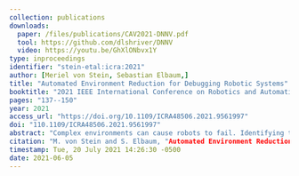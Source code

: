 ```yaml
---
collection: publications
downloads:
  paper: /files/publications/CAV2021-DNNV.pdf
  tool: https://github.com/dlshriver/DNNV
  video: https://youtu.be/GhXlONbvx1Y
type: inproceedings
identifier: "stein-etal:icra:2021"
author: [Meriel von Stein, Sebastian Elbaum,]
title: "Automated Environment Reduction for Debugging Robotic Systems"
booktitle: "2021 IEEE International Conference on Robotics and Automation (ICRA)"
pages: "137--150"
year: 2021
access_url: "https://doi.org/10.1109/ICRA48506.2021.9561997"
doi: "110.1109/ICRA48506.2021.9561997"
abstract: "Complex environments can cause robots to fail. Identifying the key elements of the environment associated with such failures is critical for faster fault isolation and, ultimately, debugging those failures. In this work we present the first automated approach for reducing the environment in which a robot failed. Similar to software debugging techniques, our approach systematically performs a partition of the environment space causing a failure, executes the robot in each partition containing a reduced environment, and further partitions reduced environments that still lead to a failure. The technique is novel in the spatial-temporal partition strategies it employs, and in how it manages the potential different robot behaviors occurring under the same environments. Our study of a ground robot on three failure scenarios finds that environment reductions of over 95% are achievable within a 2-hour window."
citation: "M. von Stein and S. Elbaum, "Automated Environment Reduction for Debugging Robotic Systems," 2021 IEEE International Conference on Robotics and Automation (ICRA), 2021, pp. 3985-3991, doi: 10.1109/ICRA48506.2021.9561997."
timestamp: Tue, 20 July 2021 14:26:30 -0500
date: 2021-06-05
---
```

